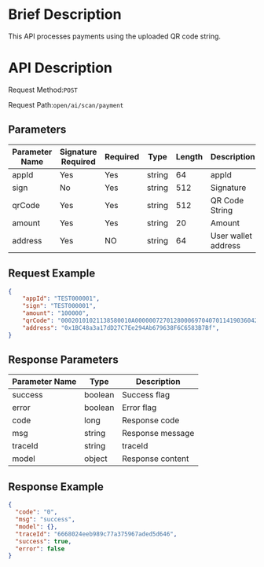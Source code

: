 # Brief Description

This API processes payments using the uploaded QR code string.

# API Description

Request Method:`POST`

Request Path:`open/ai/scan/payment`

## Parameters

| Parameter Name | Signature Required | Required | Type   | Length | Description         |
| -------------- | ------------------ | -------- | ------ | ------ | ------------------- |
| appId          | Yes                | Yes      | string | 64     | appId               |
| sign           | No                 | Yes      | string | 512    | Signature           |
| qrCode         | Yes                | Yes      | string | 512    | QR Code String      |
| amount         | Yes                | Yes      | string | 20     | Amount              |
| address        | Yes                | NO       | string | 64     | User wallet address |

## Request Example

```json
{
    "appId": "TEST000001",
    "sign": "TEST000001",
    "amount": "100000",
    "qrCode": "00020101021138580010A000000727012800069704070114190360421800120208QRIBFTTA53037045802VN830084006304EDC5",
	"address": "0x1BC48a3a17dD27C7Ee294Ab679638F6C6583B7Bf",
}
```

## Response Parameters

| Parameter Name | Type    | Description      |
| -------------- | ------- | ---------------- |
| success        | boolean | Success flag     |
| error          | boolean | Error flag       |
| code           | long    | Response code    |
| msg            | string  | Response message |
| traceId        | string  | traceId          |
| model          | object  | Response content |

## Response Example

```json
{
  "code": "0",
  "msg": "success",
  "model": {},
  "traceId": "6668024eeb989c77a375967aded5d646",
  "success": true,
  "error": false
}
```